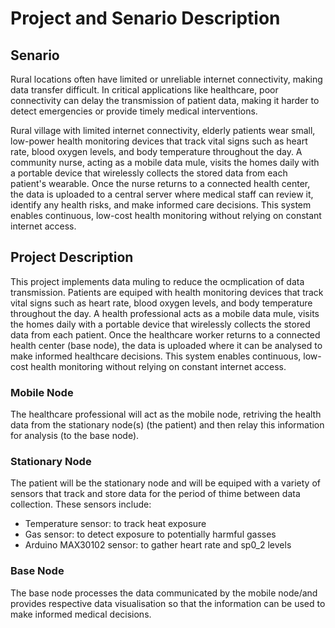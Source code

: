 # Project and Senario Description

## Senario
Rural locations often have limited or unreliable internet connectivity, making data transfer difficult. In critical applications like healthcare, poor connectivity can delay the transmission of patient data, making it harder to detect emergencies or provide timely medical interventions. 


Rural village with limited internet connectivity, elderly patients wear small, low-power health monitoring devices that track vital signs such as heart rate, blood oxygen levels, and body temperature throughout the day. A community nurse, acting as a mobile data mule, visits the homes daily with a portable device that wirelessly collects the stored data from each patient's wearable. Once the nurse returns to a connected health center, the data is uploaded to a central server where medical staff can review it, identify any health risks, and make informed care decisions. This system enables continuous, low-cost health monitoring without relying on constant internet access.

## Project Description 
This project implements data muling to reduce the ocmplication of data transmission. Patients are equiped with health monitoring devices that track vital signs such as heart rate, blood oxygen levels, and body temperature throughout the day. A health professional acts as a mobile data mule, visits the homes daily with a portable device that wirelessly collects the stored data from each patient. Once the healthcare worker returns to a connected health center (base node), the data is uploaded where it can be analysed to make informed healthcare decisions. This system enables continuous, low-cost health monitoring without relying on constant internet access.


### Mobile Node
The healthcare professional will act as the mobile node, retriving the health data from the stationary node(s) (the patient) and then relay this information for analysis (to the base node).

### Stationary Node
The patient will be the stationary node and will be equiped with a variety of sensors that track and store data for the period of thime between data collection. These sensors include: 
- Temperature sensor: to track heat exposure
- Gas sensor: to detect exposure to potentially harmful gasses 
- Arduino MAX30102 sensor: to gather heart rate and sp0_2 levels

### Base Node
The base node processes the data communicated by the mobile node/and provides respective data visualisation so that the information can be used to make informed medical decisions.

